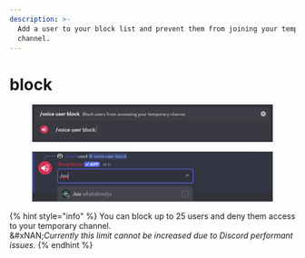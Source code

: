 ```yaml
---
description: >-
  Add a user to your block list and prevent them from joining your temporary
  channel.
---
```


# block

<figure><img src="../../../.gitbook/assets/image (28).png" alt=""><figcaption></figcaption></figure>

<figure><img src="../../../.gitbook/assets/image (29).png" alt=""><figcaption></figcaption></figure>

{% hint style="info" %}
You can block up to 25 users and deny them access to your temporary channel.\
&#xNAN;_&#x43;urrently this limit cannot be increased due to Discord performant issues._
{% endhint %}
